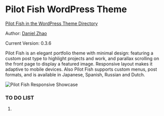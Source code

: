 Pilot Fish WordPress Theme
==========================

[Pilot Fish in the WordPress Theme Directory](http://wordpress.org/extend/themes/pilot-fish)

Author: [Daniel Zhao](http://danielatwork.com)

Current Version: 0.3.6

Pilot Fish is an elegant portfolio theme with minimal design: featuring a custom post type to highlight projects and work, and parallax scrolling on the front page to display a featured image. Responsive layout makes it adaptive to mobile devices. Also Pilot Fish supports custom menus, post formats, and is available in Japanese, Spanish, Russian and Dutch.

![Pilot Fish Responsive Showcase](http://danielatwork.com/folio/wp-content/uploads/2012/07/pilot-fish-responsive-showcase-presentation-1024x635.png)

### TO DO LIST

1.